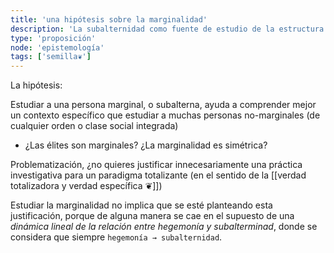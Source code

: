 ```yaml
---
title: 'una hipótesis sobre la marginalidad'
description: 'La subalternidad como fuente de estudio de la estructura social'
type: 'proposición'
node: 'epistemología'
tags: ['semilla❦']
---
```


La hipótesis:

Estudiar a una persona marginal, o subalterna, ayuda a comprender mejor un contexto específico que estudiar a muchas personas no-marginales (de cualquier orden o clase social integrada)

- ¿Las élites son marginales? ¿La marginalidad es simétrica?

Problematización, ¿no quieres justificar innecesariamente una práctica investigativa para un paradigma totalizante (en el sentido de la [[verdad totalizadora y verdad específica ❦]])

Estudiar la marginalidad no implica que se esté planteando esta justificación, porque de alguna manera se cae en el supuesto de una *dinámica lineal de la relación entre hegemonía y subalterminad*, donde se considera que siempre `hegemonía → subalternidad`.